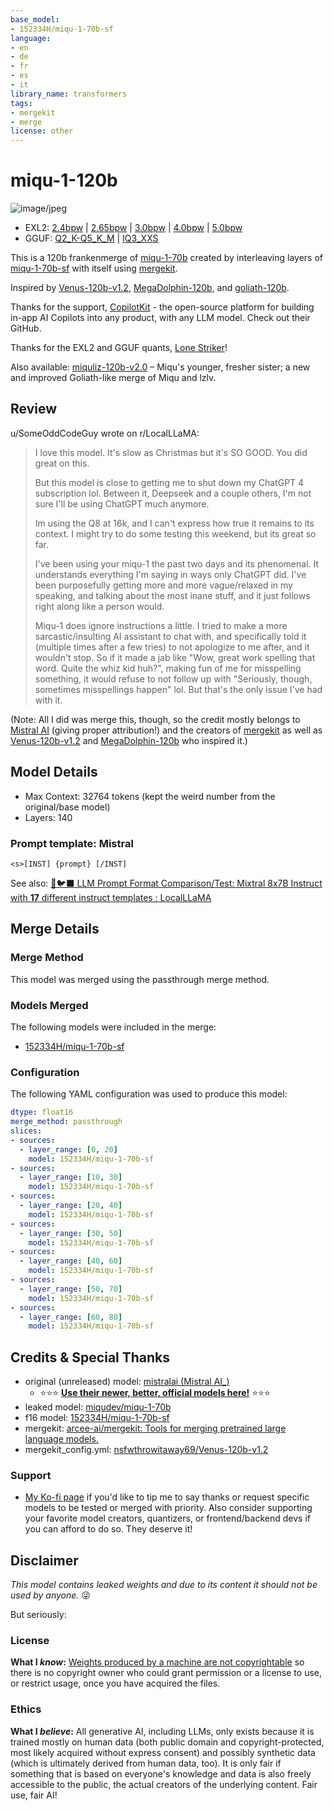 ```yaml
---
base_model:
- 152334H/miqu-1-70b-sf
language:
- en
- de
- fr
- es
- it
library_name: transformers
tags:
- mergekit
- merge
license: other
---
```

# miqu-1-120b

![image/jpeg](https://cdn-uploads.huggingface.co/production/uploads/6303ca537373aacccd85d8a7/LxO9j7OykuabKLYQHIodG.jpeg)

- EXL2: [2.4bpw](https://huggingface.co/LoneStriker/wolfram_miqu-1-120b-2.4bpw-h6-exl2) | [2.65bpw](https://huggingface.co/LoneStriker/wolfram_miqu-1-120b-2.65bpw-h6-exl2) | [3.0bpw](https://huggingface.co/LoneStriker/wolfram_miqu-1-120b-3.0bpw-h6-exl2) | [4.0bpw](https://huggingface.co/LoneStriker/wolfram_miqu-1-120b-4.0bpw-h6-exl2) | [5.0bpw](https://huggingface.co/LoneStriker/wolfram_miqu-1-120b-5.0bpw-h6-exl2)
- GGUF: [Q2_K-Q5_K_M](https://huggingface.co/LoneStriker/wolfram_miqu-1-120b-GGUF/) | [IQ3_XXS](https://huggingface.co/wolfram/miqu-1-120b-GGUF)

This is a 120b frankenmerge of [miqu-1-70b](https://huggingface.co/miqudev/miqu-1-70b) created by interleaving layers of [miqu-1-70b-sf](https://huggingface.co/152334H/miqu-1-70b-sf) with itself using [mergekit](https://github.com/cg123/mergekit).

Inspired by [Venus-120b-v1.2](https://huggingface.co/nsfwthrowitaway69/Venus-120b-v1.2), [MegaDolphin-120b](https://huggingface.co/cognitivecomputations/MegaDolphin-120b), and [goliath-120b](https://huggingface.co/alpindale/goliath-120b).

Thanks for the support, [CopilotKit](https://github.com/CopilotKit/CopilotKit) - the open-source platform for building in-app AI Copilots into any product, with any LLM model. Check out their GitHub.

Thanks for the EXL2 and GGUF quants, [Lone Striker](https://huggingface.co/LoneStriker)!

Also available: [miquliz-120b-v2.0](https://huggingface.co/wolfram/miquliz-120b-v2.0) – Miqu's younger, fresher sister; a new and improved Goliath-like merge of Miqu and lzlv.

## Review

u/SomeOddCodeGuy wrote on r/LocalLLaMA:

> I love this model. It's slow as Christmas but it's SO GOOD. You did great on this.
>
> But this model is close to getting me to shut down my ChatGPT 4 subscription lol. Between it, Deepseek and a couple others, I'm not sure I'll be using ChatGPT much anymore.
>
> Im using the Q8 at 16k, and I can't express how true it remains to its context. I might try to do some testing this weekend, but its great so far.
>
> I've been using your miqu-1 the past two days and its phenomenal. It understands everything I'm saying in ways only ChatGPT did. I've been purposefully getting more and more vague/relaxed in my speaking, and talking about the most inane stuff, and it just follows right along like a person would.
>
> Miqu-1 does ignore instructions a little. I tried to make a more sarcastic/insulting AI assistant to chat with, and specifically told it (multiple times after a few tries) to not apologize to me after, and it wouldn't stop. So if it made a jab like "Wow, great work spelling that word. Quite the whiz kid huh?", making fun of me for misspelling something, it would refuse to not follow up with "Seriously, though, sometimes misspellings happen" lol. But that's the only issue I've had with it.

(Note: All I did was merge this, though, so the credit mostly belongs to [Mistral AI](https://mistral.ai/) (giving proper attribution!) and the creators of [mergekit](https://github.com/arcee-ai/mergekit) as well as [Venus-120b-v1.2](https://huggingface.co/nsfwthrowitaway69/Venus-120b-v1.2) and [MegaDolphin-120b](https://huggingface.co/cognitivecomputations/MegaDolphin-120b) who inspired it.)

## Model Details

- Max Context: 32764 tokens (kept the weird number from the original/base model)
- Layers: 140

### Prompt template: Mistral

```
<s>[INST] {prompt} [/INST]
```

See also: [🐺🐦‍⬛ LLM Prompt Format Comparison/Test: Mixtral 8x7B Instruct with **17** different instruct templates : LocalLLaMA](https://www.reddit.com/r/LocalLLaMA/comments/18ljvxb/llm_prompt_format_comparisontest_mixtral_8x7b/)

## Merge Details

### Merge Method

This model was merged using the passthrough merge method.

### Models Merged

The following models were included in the merge:

- [152334H/miqu-1-70b-sf](https://huggingface.co/152334H/miqu-1-70b-sf)

### Configuration

The following YAML configuration was used to produce this model:

```yaml
dtype: float16
merge_method: passthrough
slices:
- sources:
  - layer_range: [0, 20]
    model: 152334H/miqu-1-70b-sf
- sources:
  - layer_range: [10, 30]
    model: 152334H/miqu-1-70b-sf
- sources:
  - layer_range: [20, 40]
    model: 152334H/miqu-1-70b-sf
- sources:
  - layer_range: [30, 50]
    model: 152334H/miqu-1-70b-sf
- sources:
  - layer_range: [40, 60]
    model: 152334H/miqu-1-70b-sf
- sources:
  - layer_range: [50, 70]
    model: 152334H/miqu-1-70b-sf
- sources:
  - layer_range: [60, 80]
    model: 152334H/miqu-1-70b-sf
```

## Credits & Special Thanks

- original (unreleased) model: [mistralai (Mistral AI_)](https://huggingface.co/mistralai)
  - ⭐⭐⭐ **[Use their newer, better, official models here!](https://console.mistral.ai/)** ⭐⭐⭐
- leaked model: [miqudev/miqu-1-70b](https://huggingface.co/miqudev/miqu-1-70b)
- f16 model: [152334H/miqu-1-70b-sf](https://huggingface.co/152334H/miqu-1-70b-sf)
- mergekit: [arcee-ai/mergekit: Tools for merging pretrained large language models.](https://github.com/arcee-ai/mergekit)
- mergekit_config.yml: [nsfwthrowitaway69/Venus-120b-v1.2](https://huggingface.co/nsfwthrowitaway69/Venus-120b-v1.2)

### Support

- [My Ko-fi page](https://ko-fi.com/wolframravenwolf) if you'd like to tip me to say thanks or request specific models to be tested or merged with priority. Also consider supporting your favorite model creators, quantizers, or frontend/backend devs if you can afford to do so. They deserve it!

## Disclaimer

*This model contains leaked weights and due to its content it should not be used by anyone.* 😜

But seriously:

### License

**What I *know*:** [Weights produced by a machine are not copyrightable](https://www.reddit.com/r/LocalLLaMA/comments/1amc080/psa_if_you_use_miqu_or_a_derivative_please_keep/kpmamte/) so there is no copyright owner who could grant permission or a license to use, or restrict usage, once you have acquired the files.

### Ethics

**What I *believe*:** All generative AI, including LLMs, only exists because it is trained mostly on human data (both public domain and copyright-protected, most likely acquired without express consent) and possibly synthetic data (which is ultimately derived from human data, too). It is only fair if something that is based on everyone's knowledge and data is also freely accessible to the public, the actual creators of the underlying content. Fair use, fair AI!